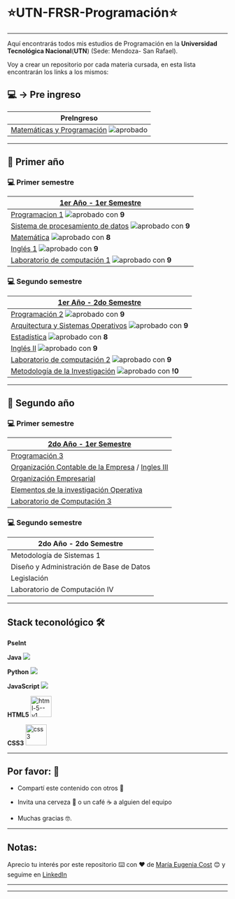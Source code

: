 # :star:UTN-FRSR-Programación:star:

---

Aquí encontrarás todos mis estudios de Programación en la **Universidad Tecnológica Nacional**(**UTN**) (Sede: Mendoza- San Rafael).

Voy a crear un repositorio por cada materia cursada, en esta lista encontrarán los links a los mismos:

## :computer: -> Pre ingreso

| PreIngreso |
| -----------|
| [Matemáticas y Programación](https://github.com/eugenia1984/UTNFRSR-ingreso)  <img src="https://img.icons8.com/emoji/30/null/party-popper.png"/>aprobado|

---

## :book: Primer año

### :computer: Primer semestre

| [**1er Año - 1er Semestre**](https://github.com/eugenia1984/UTN-FRSR-Programacion/tree/main/01_year/01_semester) |
| ---------------------- |
| [Programacion 1](https://github.com/eugenia1984/UTN-FRSR-Programacion/tree/main/01_year/01_semester/prograamcion1)  <img src="https://img.icons8.com/emoji/30/null/party-popper.png"/>aprobado con **9** |
| [Sistema de procesamiento de datos](https://github.com/eugenia1984/UTN-FRSR-Programacion/tree/main/01_year/01_semester/sdpd)  <img src="https://img.icons8.com/emoji/30/null/party-popper.png"/>aprobado con **9** |
| [Matemática](https://github.com/eugenia1984/UTN-FRSR-Programacion/tree/main/01_year/01_semester/matematica1)  <img src="https://img.icons8.com/emoji/30/null/party-popper.png"/>aprobado con **8** |
| [Inglés 1](https://github.com/eugenia1984/UTN-FRSR-Programacion/tree/main/01_year/01_semester/ingles)  <img src="https://img.icons8.com/emoji/30/null/party-popper.png"/>aprobado con **9** |
| [Laboratorio de computación 1](https://github.com/eugenia1984/UTN-FRSR-Programacion/tree/main/01_year/01_semester/laboratorio1)  <img src="https://img.icons8.com/emoji/30/null/party-popper.png"/>aprobado con **9** |

### :computer: Segundo semestre

| [**1er Año - 2do Semestre**](https://github.com/eugenia1984/UTN-FRSR-Programacion-1year-2semester) |
| ---------------------- |
| [Programación 2](https://github.com/eugenia1984/UTN-FRSR-Programacion-1year-2semester/tree/main/programacion2)  <img src="https://img.icons8.com/emoji/30/null/party-popper.png"/>aprobado con **9** |
| [Arquitectura y Sistemas Operativos](https://github.com/eugenia1984/UTN-FRSR-Programacion-1year-2semester/tree/main/arquitectura_sistemas_operativos)  <img src="https://img.icons8.com/emoji/30/null/party-popper.png"/>aprobado con **9** |
| [Estadística](https://github.com/eugenia1984/UTN-FRSR-Programacion-1year-2semester/tree/main/estadistica)  <img src="https://img.icons8.com/emoji/30/null/party-popper.png"/>aprobado con **8** |
| [Inglés II](https://github.com/eugenia1984/UTN-FRSR-Programacion-1year-2semester/tree/main/ingles2)  <img src="https://img.icons8.com/emoji/30/null/party-popper.png"/>aprobado con **9** |
| [Laboratorio de computación 2](https://github.com/eugenia1984/UTN-FRSR-Programacion-1year-2semester/tree/main/laboratorio2)  <img src="https://img.icons8.com/emoji/30/null/party-popper.png"/>aprobado con **9** |
| [Metodología de la Investigación](https://github.com/eugenia1984/UTN-FRSR-Programacion-1year-2semester/tree/main/metodologia_investigacion)  <img src="https://img.icons8.com/emoji/30/null/party-popper.png"/>aprobado con **!0** |

---

## :book: Segundo año


### :computer: Primer semestre

| [**2do Año - 1er Semestre**](https://github.com/eugenia1984/UTN-FRSR-Programacion/tree/main/2do_anio_1er_semestre) |
| ---------------------- |
| [Programación 3](https://github.com/eugenia1984/UTN-FRSR-Programacion/tree/main/2do_anio_1er_semestre/programacion_3) |
| [Organización Contable de la Empresa](https://github.com/eugenia1984/UTN-FRSR-Programacion/tree/main/2do_anio_1er_semestre/organizacion_contable) / [Ingles III](https://github.com/eugenia1984/UTN-FRSR-Programacion/tree/main/2do_anio_1er_semestre/ingles_3) |
| [Organización Empresarial](https://github.com/eugenia1984/UTN-FRSR-Programacion/tree/main/2do_anio_1er_semestre/organizacion_empresarial) |
| [Elementos de la investigación Operativa](https://github.com/eugenia1984/UTN-FRSR-Programacion/tree/main/2do_anio_1er_semestre/elementos_de_la_investigacion_operativa) |
| [Laboratorio de Computación 3](https://github.com/eugenia1984/UTN-FRSR-Programacion/tree/main/2do_anio_1er_semestre/laboratorioIII) |


### :computer: Segundo semestre

| 2do Año - 2do Semestre |
| ---------------------- |
| Metodología de Sistemas 1 |
| Diseño y Administración de Base de Datos |
| Legislación |
| Laboratorio de Computación IV |

---

## Stack teconológico 🛠️

**PseInt**

**Java** <img src="https://img.icons8.com/color/48/000000/java-coffee-cup-logo--v1.png"/>

**Python** <img src="https://img.icons8.com/color/48/000000/python--v1.png"/>

**JavaScript** <img src="https://img.icons8.com/fluency/48/null/javascript.png"/>

**HTML5** <img width="48" height="48" src="https://img.icons8.com/color/48/html-5--v1.png" alt="html-5--v1"/>

**CSS3** <img width="48" height="48" src="https://img.icons8.com/color/48/css3.png" alt="css3"/>

---


## Por favor: 🎁

- Compartí este contenido con otros 📢

- Invita una cerveza 🍺 o un café ☕ a alguien del equipo

- Muchas gracias 🤓.


---

## Notas: 

Aprecio tu interés por este repositorio ⌨️ con ❤️ de [María Eugenia Cost](https://github.com/eugenia1984)  😊 y seguime en [LinkedIn](https://www.linkedin.com/in/maríaeugeniacosta/)

---
---





